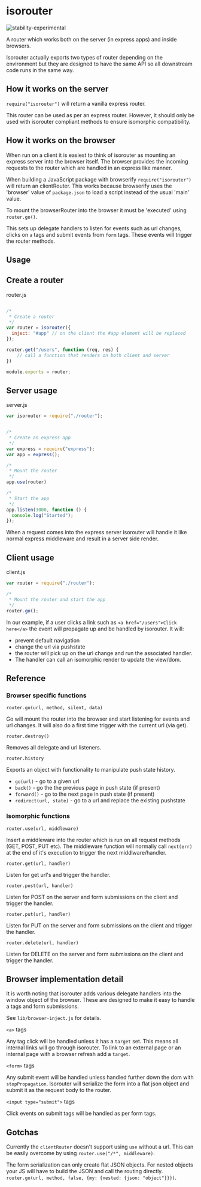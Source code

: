 # isorouter
![stability-experimental](https://img.shields.io/badge/stability-experimental-orange.svg)

A router which works both on the server (in express apps) and inside browsers.

Isorouter actually exports two types of router depending on the environment but they are designed to have the same API so all downstream code runs in the same way.

## How it works on the server

`require("isorouter")` will return a vanilla express router.

This router can be used as per an express router. However, it should only be used with isorouter compliant methods to ensure isomorphic compatibility.

## How it works on the browser

When run on a client it is easiest to think of isorouter as mounting an express server into the browser itself. The browser provides the incoming requests to the router which are handled in an express like manner.

When building a JavaScript package with browserify `require("isorouter")` will return an clientRouter. This works because browserify uses the 'browser' value of `package.json` to load a script instead of the usual 'main' value.

To mount the browserRouter into the browser it must be 'executed' using `router.go()`.

This sets up delegate handlers to listen for events such as url changes, clicks on `a` tags and submit events from `form` tags. These events will trigger the router methods. 

## Usage

## Create a router

router.js
```js

/*
 * Create a router
 */
var router = isorouter({
  inject: "#app" // on the client the #app element will be replaced
});

router.get("/users", function (req, res) {
    // call a function that renders on both client and server
})

module.exports = router;
```

## Server usage

server.js
```js
var isorouter = require("./router");


/*
 * Create an express app
 */
var express = require("express");
var app = express();

/*
 * Mount the router
 */
app.use(router)

/*
 * Start the app
 */
app.listen(3000, function () {
  console.log("Started");
});
```

When a request comes into the express server isorouter will handle it like normal express middleware and result in a server side render.

## Client usage

client.js
```js
var router = require("./router");

/*
 * Mount the router and start the app
 */
router.go();
```

In our example, if a user clicks a link such as `<a href="/users">Click here</a>` the event will propagate up and be handled by isorouter. It will:

* prevent default navigation
* change the url via pushstate
* the router will pick up on the url change and run the associated handler.
* The handler can call an isomorphic render to update the view/dom.

## Reference

### Browser specific functions

`router.go(url, method, silent, data)`

Go will mount the router into the browser and start listening for events and url changes. It will also do a first time trigger with the current url (via get).

`router.destroy()`

Removes all delegate and url listeners.

`router.history`

Exports an object with functionality to manipulate push state history.

* `go(url)` - go to a given url
* `back()` - go the the previous page in push state (if present)
* `forward()` - go to the next page in push state (if present)
* `redirect(url, state)` - go to a url and replace the existing pushstate

### Isomorphic functions

`router.use(url, middleware)`

Insert a middleware into the router which is run on all request methods (GET, POST, PUT etc). The middleware function will normally call `next(err)` at the end of it's execution to trigger the next middlware/handler.

`router.get(url, handler)`

Listen for get url's and trigger the handler.

`router.post(url, handler)`

Listen for POST on the server and form submissions on the client and trigger the handler.

`router.put(url, handler)`

Listen for PUT on the server and form submissions on the client and trigger the handler.

`router.delete(url, handler)`

Listen for DELETE on the server and form submissions on the client and trigger the handler.

## Browser implementation detail

It is worth noting that isorouter adds various delegate handlers into the window object of the browser. These are designed to make it easy to handle a tags and form submissions.

See `lib/browser-inject.js` for details.

`<a>` tags

Any <a> tag click will be handled unless it has a `target` set. This means all internal links will go through isorouter. To link to an external page or an internal page with a browser refresh add a `target`.

`<form>` tags

Any submit event will be handled unless handled further down the dom with `stopPropagation`. Isorouter will serialize the form into a flat json object and submit it as the request body to the router.

`<input type="submit">` tags

Click events on submit tags will be handled as per form tags.

## Gotchas

Currently the `clientRouter` doesn't support using `use` without a url. This can be easily overcome by using `router.use("/*", middleware)`.

The form serialization can only create flat JSON objects. For nested objects your JS will have to build the JSON and call the routing directly. `router.go(url, method, false, {my: {nested: {json: "object"}}})`.

